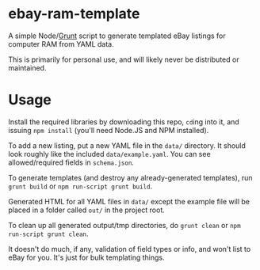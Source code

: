 # ebay-ram-template

A simple Node/[Grunt](http://gruntjs.com/) script to generate templated eBay listings for computer RAM from YAML data.

This is primarily for personal use, and will likely never be distributed or maintained.

# Usage

Install the required libraries by downloading this repo, `cd`ing into it, and issuing `npm install` (you'll need Node.JS and NPM installed).

To add a new listing, put a new YAML file in the `data/` directory. It should look roughly like the included `data/example.yaml`. You can see allowed/required fields in `schema.json`.

To generate templates (and destroy any already-generated templates), run `grunt build` or `npm run-script grunt build`.

Generated HTML for all YAML files in `data/` except the example file will be placed in a folder called `out/` in the project root.

To clean up all generated output/tmp directories, do `grunt clean` or `npm run-script grunt clean`.

It doesn't do much, if any, validation of field types or info, and won't list to eBay for you. It's just for bulk templating things.
